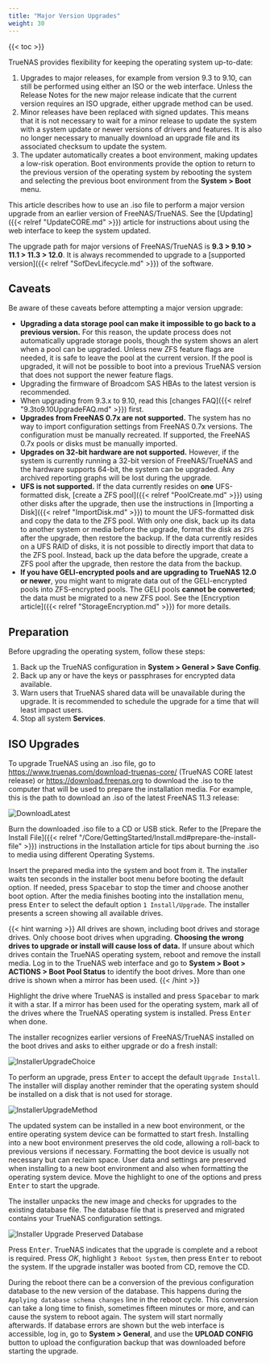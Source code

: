 ```yaml
---
title: "Major Version Upgrades"
weight: 30
---
```


{{< toc >}}

TrueNAS provides flexibility for keeping the operating system up-to-date:

1. Upgrades to major releases, for example from version 9.3 to 9.10, can still be performed using either an ISO or the web interface.
   Unless the Release Notes for the new major release indicate that the current version requires an ISO upgrade, either upgrade method can be used.
2. Minor releases have been replaced with signed updates.
   This means that it is not necessary to wait for a minor release to update the system with a system update or newer versions of drivers and features.
   It is also no longer necessary to manually download an upgrade file and its associated checksum to update the system.
3. The updater automatically creates a boot environment, making updates a low-risk operation.
   Boot environments provide the option to return to the previous version of the operating system by rebooting the system and selecting the previous boot environment from the **System > Boot** menu.

This article describes how to use an <file>.iso</file> file to perform a major version upgrade from an earlier version of FreeNAS/TrueNAS.
See the [Updating]({{< relref "UpdateCORE.md" >}}) article for instructions about using the web interface to keep the system updated.

The upgrade path for major versions of FreeNAS/TrueNAS is **9.3 > 9.10 > 11.1 > 11.3 > 12.0**.
It is always recommended to upgrade to a [supported version]({{< relref "SofDevLifecycle.md" >}}) of the software.

## Caveats

Be aware of these caveats before attempting a major version upgrade:

* **Upgrading a data storage pool can make it impossible to go back to a previous version.**
  For this reason, the update process does not automatically upgrade storage pools, though the system shows an alert when a pool can be upgraded.
  Unless new ZFS feature flags are needed, it is safe to leave the pool at the current version.
  If the pool is upgraded, it will not be possible to boot into a previous TrueNAS version that does not support the newer feature flags.
* Upgrading the firmware of Broadcom SAS HBAs to the latest version is recommended.
* When upgrading from 9.3.x to 9.10, read this [changes FAQ]({{< relref "9.3to9.10UpgradeFAQ.md" >}}) first.
* **Upgrades from FreeNAS 0.7x are not supported.**
  The system has no way to import configuration settings from FreeNAS 0.7x versions.
  The configuration must be manually recreated.
  If supported, the FreeNAS 0.7x pools or disks must be manually imported.
* **Upgrades on 32-bit hardware are not supported.**
  However, if the system is currently running a 32-bit version of FreeNAS/TrueNAS and the hardware supports 64-bit, the system can be upgraded.
  Any archived reporting graphs will be lost during the upgrade.
* **UFS is not supported.**
  If the data currently resides on **one** UFS-formatted disk, [create a ZFS pool]({{< relref "PoolCreate.md" >}}) using other disks after the upgrade, then use the instructions in [Importing a Disk]({{< relref "ImportDisk.md" >}}) to mount the UFS-formatted disk and copy the data to the ZFS pool.
  With only one disk, back up its data to another system or media before the upgrade, format the disk as `ZFS` after the upgrade, then restore the backup.
  If the data currently resides on a UFS RAID of disks, it is not possible to directly import that data to the ZFS pool.
  Instead, back up the data before the upgrade, create a ZFS pool after the upgrade, then restore the data from the backup.
* **If you have GELI-encrypted pools and are upgrading to TrueNAS 12.0 or newer**, you might want to migrate data out of the GELI-encrypted pools into ZFS-encrypted pools.
  The GELI pools **cannot be converted**; the data must be migrated to a new ZFS pool.
  See the [Encryption article]({{< relref "StorageEncryption.md" >}}) for more details.

## Preparation

Before upgrading the operating system, follow these steps:

1. Back up the TrueNAS configuration in **System > General > Save Config**.
2. Back up any or have the keys or passphrases for encrypted data available.
3. Warn users that TrueNAS shared data will be unavailable during the upgrade.
   It is recommended to schedule the upgrade for a time that will least impact users.
4. Stop all system **Services**.

## ISO Upgrades

To upgrade TrueNAS using an <file>.iso</file> file, go to https://www.truenas.com/download-truenas-core/ (TrueNAS CORE latest release) or https://download.freenas.org to download the <file>.iso</file> to the computer that will be used to prepare the installation media.
For example, this is the path to download an <file>.iso</file> of the latest FreeNAS 11.3 release:

![DownloadLatest](/images/CORE/11.3/DownloadLatest.png "Path to latest 11.3 release")

Burn the downloaded <file>.iso</file> file to a CD or USB stick. Refer to the [Prepare the Install File]({{< relref "/Core/GettingStarted/Install.md#prepare-the-install-file" >}}) instructions in the Installation article for tips about burning the <file>.iso</file> to media using different Operating Systems.

Insert the prepared media into the system and boot from it.
The installer waits ten seconds in the installer boot menu before booting the default option.
If needed, press <kbd>Spacebar</kbd> to stop the timer and choose another boot option.
After the media finishes booting into the installation menu, press <kbd>Enter</kbd> to select the default option `1 Install/Upgrade`.
The installer presents a screen showing all available drives.

{{< hint warning >}}
All drives are shown, including boot drives and storage drives.
Only choose boot drives when upgrading.
**Choosing the wrong drives to upgrade or install will cause loss of data.**
If unsure about which drives contain the TrueNAS operating system, reboot and remove the install media.
Log in to the TrueNAS web interface and go to **System > Boot > ACTIONS > Boot Pool Status** to identify the boot drives.
More than one drive is shown when a mirror has been used.
{{< /hint >}}

Highlight the drive where TrueNAS is installed and press <kbd>Spacebar</kbd> to mark it with a star.
If a mirror has been used for the operating system, mark all of the drives where the TrueNAS operating system is installed.
Press <kbd>Enter</kbd> when done.

The installer recognizes earlier versions of FreeNAS/TrueNAS installed on the boot drives and asks to either upgrade or do a fresh install:

![InstallerUpgradeChoice](/images/CORE/12.0/InstallerUpgradeChoice.png "Upgrade Choice")

To perform an upgrade, press <kbd>Enter</kbd> to accept the default `Upgrade Install`.
The installer will display another reminder that the operating system should be installed on a disk that is not used for storage.

![InstallerUpgradeMethod](/images/CORE/12.0/InstallerUpgradeMethod.png "Upgrade Method")

The updated system can be installed in a new boot environment, or the entire operating system device can be formatted to start fresh.
Installing into a new boot environment preserves the old code, allowing a roll-back to previous versions if necessary.
Formatting the boot device is usually not necessary but can reclaim space.
User data and settings are preserved when installing to a new boot environment and also when formatting the operating system device.
Move the highlight to one of the options and press <kbd>Enter</kbd> to start the upgrade.

The installer unpacks the new image and checks for upgrades to the existing database file.
The database file that is preserved and migrated contains your TrueNAS configuration settings.

![Installer Upgrade Preserved Database](/images/CORE/12.0/InstallerUpgradePreservedDatabase.png "Preserved Database")

Press <kbd>Enter</kbd>.
TrueNAS indicates that the upgrade is complete and a reboot is required.
Press *OK*, highlight `3 Reboot System`, then press <kbd>Enter</kbd> to reboot the system.
If the upgrade installer was booted from CD, remove the CD.

During the reboot there can be a conversion of the previous configuration database to the new version of the database.
This happens during the `Applying database schema changes` line in the reboot cycle.
This conversion can take a long time to finish, sometimes fifteen minutes or more, and can cause the system to reboot again.
The system will start normally afterwards.
If database errors are shown but the web interface is accessible, log in, go to **System > General**, and use the **UPLOAD CONFIG** button to upload the configuration backup that was downloaded before starting the upgrade.
